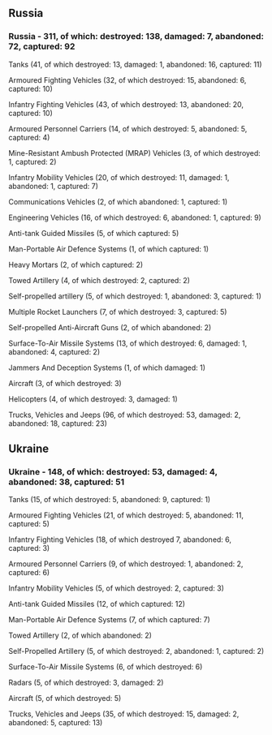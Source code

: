 
 
 ## Russia
 
 ### Russia - 311, of which: destroyed: 138, damaged: 7, abandoned: 72, captured: 92

 

 

 Tanks (41, of which destroyed: 13, damaged: 1, abandoned: 16, captured: 11)

 Armoured Fighting Vehicles (32, of which destroyed: 15, abandoned: 6, captured: 10)

 Infantry Fighting Vehicles (43, of which destroyed: 13, abandoned: 20, captured: 10)

 Armoured Personnel Carriers (14, of which destroyed: 5, abandoned: 5, captured: 4)

 Mine-Resistant Ambush Protected (MRAP) Vehicles (3, of which destroyed: 1, captured: 2)

 Infantry Mobility Vehicles (20, of which destroyed: 11, damaged: 1, abandoned: 1, captured: 7)

 Communications Vehicles (2, of which abandoned: 1, captured: 1)

 Engineering Vehicles (16, of which destroyed: 6, abandoned: 1, captured: 9)

 Anti-tank Guided Missiles (5, of which captured: 5)

 Man-Portable Air Defence Systems (1, of which captured: 1)

 Heavy Mortars (2, of which captured: 2)

 Towed Artillery (4, of which destroyed: 2, captured: 2)

 Self-propelled artillery (5, of which destroyed: 1, abandoned: 3, captured: 1)

 Multiple Rocket Launchers (7, of which destroyed: 3, captured: 5)

 Self-propelled Anti-Aircraft Guns (2, of which abandoned: 2)

 Surface-To-Air Missile Systems (13, of which destroyed: 6, damaged: 1, abandoned: 4, captured: 2)

 Jammers And Deception Systems (1, of which damaged: 1)

 

 Aircraft (3, of which destroyed: 3)

 Helicopters (4, of which destroyed: 3, damaged: 1)

 Trucks, Vehicles and Jeeps (96, of which destroyed: 53, damaged: 2, abandoned: 18, captured: 23)

 
 
 ## Ukraine
 
 ### Ukraine - 148, of which: destroyed: 53, damaged: 4, abandoned: 38, captured: 51

 

 

 Tanks (15, of which destroyed: 5, abandoned: 9, captured: 1)

 Armoured Fighting Vehicles (21, of which destroyed: 5, abandoned: 11, captured: 5)

 Infantry Fighting Vehicles (18, of which destroyed 7, abandoned: 6, captured: 3)

 Armoured Personnel Carriers (9, of which destroyed: 1, abandoned: 2, captured: 6)

 Infantry Mobility Vehicles (5, of which destroyed: 2, captured: 3)

 Anti-tank Guided Missiles (12, of which captured: 12)

 Man-Portable Air Defence Systems (7, of which captured: 7)

 Towed Artillery (2, of which abandoned: 2)

 Self-Propelled Artillery (5, of which destroyed: 2, abandoned: 1, captured: 2)

 Surface-To-Air Missile Systems (6, of which destroyed: 6)

 

 

 Radars (5, of which destroyed: 3, damaged: 2)

 Aircraft (5, of which destroyed: 5)

 Trucks, Vehicles and Jeeps (35, of which destroyed: 15, damaged: 2, abandoned: 5, captured: 13)

